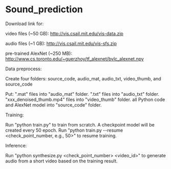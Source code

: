 # Sound_prediction

Download link for:

  video files (~50 GB): http://vis.csail.mit.edu/vis-data.zip
  
  audio files (~1 GB): http://vis.csail.mit.edu/vis-sfs.zip

  pre-trained AlexNet (~250 MB): http://www.cs.toronto.edu/~guerzhoy/tf_alexnet/bvlc_alexnet.npy


Data preprocess:

  Create four folders: source_code, audio_mat, audio_txt, video_thumb, and source_code 
  
  Put:
    ".mat" files into "audio_mat" folder.
    ".txt" files into "audio_txt" folder.
    "xxx_denoised_thumb.mp4" files into "video_thumb" folder.
    all Python code and AlexNet model into "source_code" folder.
    

Training:

  Run "python train.py" to train from scratch. A checkpoint model will be created every 50 epoch.
  Run "python train.py --resume <check_point_number, e.g., 50>" to resume training.


Inference:

  Run "python synthesize.py <check_point_number> <video_id>" to generate audio from a short video based on the training result.
